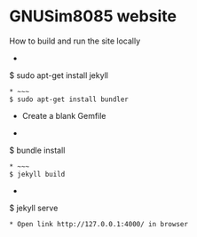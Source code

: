 # GNUSim8085 website

How to build and run the site locally

* ~~~ bash
$ sudo apt-get install jekyll
~~~
* ~~~
$ sudo apt-get install bundler
~~~
* Create a blank Gemfile
* ~~~
$ bundle install
~~~
* ~~~
$ jekyll build
~~~
* ~~~
$ jekyll serve
~~~
* Open link http://127.0.0.1:4000/ in browser
